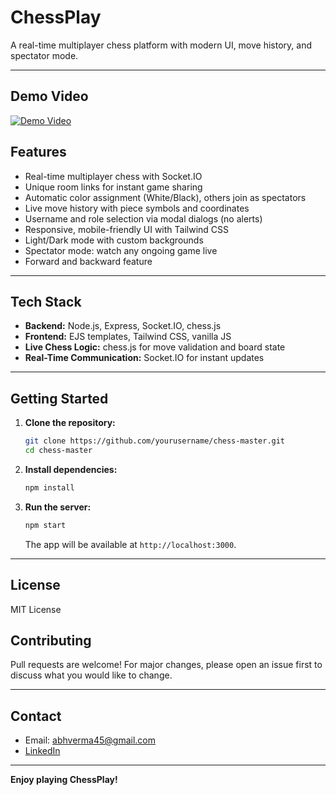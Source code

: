﻿# ChessPlay

A real-time multiplayer chess platform with modern UI, move history, and spectator mode.

---

## Demo Video

[![Demo Video](https://img.youtube.com/vi/tKic7dz63Xs/0.jpg)](https://www.youtube.com/watch?v=tKic7dz63Xs)

## Features

- Real-time multiplayer chess with Socket.IO
- Unique room links for instant game sharing
- Automatic color assignment (White/Black), others join as spectators
- Live move history with piece symbols and coordinates
- Username and role selection via modal dialogs (no alerts)
- Responsive, mobile-friendly UI with Tailwind CSS
- Light/Dark mode with custom backgrounds
- Spectator mode: watch any ongoing game live
- Forward and backward feature

---

## Tech Stack

- **Backend:** Node.js, Express, Socket.IO, chess.js
- **Frontend:** EJS templates, Tailwind CSS, vanilla JS
- **Live Chess Logic:** chess.js for move validation and board state
- **Real-Time Communication:** Socket.IO for instant updates

---

## Getting Started

1. **Clone the repository:**

   ```bash
   git clone https://github.com/yourusername/chess-master.git
   cd chess-master
   ```

2. **Install dependencies:**

   ```bash
   npm install
   ```

3. **Run the server:**
   ```bash
   npm start
   ```
   The app will be available at `http://localhost:3000`.

---

## License

MIT License

## Contributing

Pull requests are welcome! For major changes, please open an issue first to discuss what you would like to change.

---

## Contact

- Email: abhverma45@gmail.com
- [LinkedIn](https://www.linkedin.com/in/abhishek-verma-969a15251/)

  

---

**Enjoy playing ChessPlay!**
